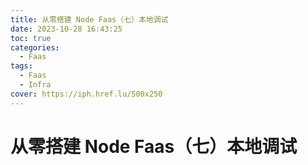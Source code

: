 ```yaml
---
title: 从零搭建 Node Faas（七）本地调试
date: 2023-10-28 16:43:25
toc: true
categories:
  - Faas
tags:
  - Faas
  - Infra
cover: https://iph.href.lu/500x250
---
```



# 从零搭建 Node Faas（七）本地调试
